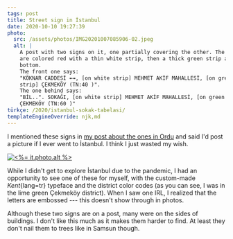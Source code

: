 ```yaml
---
tags: post
title: Street sign in İstanbul
date: 2020-10-10 19:27:39
photo:
  src: /assets/photos/IMG20201007085906-02.jpeg
  alt: |
    A post with two signs on it, one partially covering the other. The signs
    are colored red with a thin white strip, then a thick green strip at the
    bottom.
    The front one says:
    "KÖKNAR CADDESİ ↞↠, [on white strip] MEHMET AKİF MAHALLESİ, [on green
    strip] ÇEKMEKÖY (TN:40 )".
    The one behind says:
    "BİL..". SOKAĞI, [on white strip] MEHMET AKİF MAHALLESİ, [on green strip]
    ÇEKMEKÖY (TN:60 )"
türkçe: /2020/istanbul-sokak-tabelasi/
templateEngineOverride: njk,md
---
```


I mentioned these signs in [my post about the ones in Ordu][ordu-street-sign] and said I'd post a picture if I ever went to İstanbul. I think I just wasted my wish.

[![<%= it.photo.alt %>](<%= it.photo.src %>)](<%= it.photo.src %>)

While I didn't get to explore İstanbul due to the pandemic, I had an opportunity to see one of these for myself, with the custom-made _Kent_{lang=tr} typeface and the district color codes (as you can see, I was in the lime green Çekmeköy district). When I saw one IRL, I realized that the letters are embossed --- this doesn't show through in photos.

Although these two signs are on a post, many were on the sides of buildings. I don't like this much as it makes them harder to find. At least they don't nail them to trees like in Samsun though.

[ordu-street-sign]:		/2020/ordu-street-sign/
